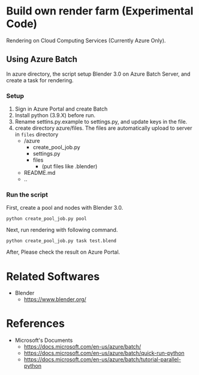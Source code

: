 # Build own render farm (Experimental Code)

Rendering on Cloud Computing Services (Currently Azure Only).

## Using Azure Batch
In azure directory, the script setup Blender 3.0 on Azure Batch Server, and create a task for rendering.

### Setup

1. Sign in Azure Portal and create Batch
1. Install python (3.9.X) before run.
1. Rename settins.py.example to settings.py, and update keys in the file.
1. create directory azure/files. The files are automatically upload to server in ```files``` directory
    - /azure
        - create_pool_job.py
        - settings.py
        - files
            - (put files like .blender)
    - README.md
    - ..

### Run the script

First, create a pool and nodes with Blender 3.0.
```
python create_pool_job.py pool
```

Next, run rendering with following command.

```
python create_pool_job.py task test.blend
```

After, Please check the result on Azure Portal.

# Related Softwares
- Blender
    - https://www.blender.org/

# References
- Microsoft's Documents
    - https://docs.microsoft.com/en-us/azure/batch/
    - https://docs.microsoft.com/en-us/azure/batch/quick-run-python
    - https://docs.microsoft.com/en-us/azure/batch/tutorial-parallel-python
